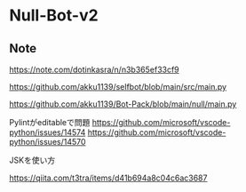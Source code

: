 # Null-Bot-v2

## Note

https://note.com/dotinkasra/n/n3b365ef33cf9

https://github.com/akku1139/selfbot/blob/main/src/main.py

https://github.com/akku1139/Bot-Pack/blob/main/null/main.py

Pylintがeditableで問題
https://github.com/microsoft/vscode-python/issues/14574
https://github.com/microsoft/vscode-python/issues/14570

JSKを使い方

https://qiita.com/t3tra/items/d41b694a8c04c6ac3687

